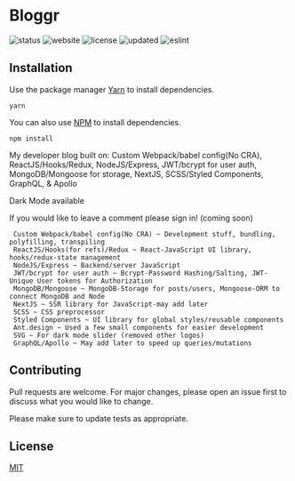 # Bloggr

![status](https://img.shields.io/badge/Status-UnderConstruction-red) ![website](https://img.shields.io/badge/Website-Offline-red) ![license](https://img.shields.io/badge/License-MIT-brightgreen) ![updated](https://img.shields.io/badge/Updated-Today-brightgreen) ![eslint](https://img.shields.io/badge/eslint-^3.0.0-blue)

## Installation

Use the package manager [Yarn](https://yarnpkg.com/lang/en/) to install dependencies.

```
yarn
```

You can also use [NPM](https://www.npmjs.com) to install dependencies.

```
npm install
```

My developer blog built on: Custom Webpack/babel config(No CRA), ReactJS/Hooks/Redux, NodeJS/Express, JWT/bcrypt for user auth, MongoDB/Mongoose for storage, NextJS, SCSS/Styled Components, GraphQL, & Apollo

Dark Mode available

If you would like to leave a comment please sign in!
(coming soon)

```
 Custom Webpack/babel config(No CRA) ~ Development stuff, bundling, polyfilling, transpiling
 ReactJS/Hooks(for refs)/Redux ~ React-JavaScript UI library, hooks/redux-state management
 NodeJS/Express ~ Backend/server JavaScript
 JWT/bcrypt for user auth ~ Bcrypt-Password Hashing/Salting, JWT-Unique User tokens for Authorization
 MongoDB/Mongoose ~ MongoDB-Storage for posts/users, Mongoose-ORM to connect MongoDB and Node
 NextJS ~ SSR library for JavaScript-may add later
 SCSS ~ CSS preprocessor
 Styled Components ~ UI library for global styles/reusable components
 Ant.design ~ Used a few small components for easier development
 SVG ~ For dark mode slider (removed other logos)
 GraphQL/Apollo ~ May add later to speed up queries/mutations
```

## Contributing

Pull requests are welcome. For major changes, please open an issue first to discuss what you would like to change.

Please make sure to update tests as appropriate.

## License

[MIT](https://choosealicense.com/licenses/mit/)
